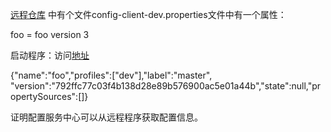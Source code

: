 [远程仓库](https://github.com/forezp/SpringcloudConfig/) 中有个文件config-client-dev.properties文件中有一个属性：

foo = foo version 3

启动程序：访问[地址](http://localhost:8771/foo/dev)

{"name":"foo","profiles":["dev"],"label":"master",
"version":"792ffc77c03f4b138d28e89b576900ac5e01a44b","state":null,"propertySources":[]}

证明配置服务中心可以从远程程序获取配置信息。